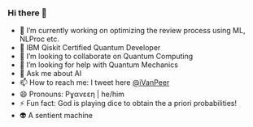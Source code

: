 ### Hi there 👋


- 🔭 I’m currently working on optimizing the review process using ML, NLProc etc.
- 🌱 IBM Qiskit Certified Quantum Developer
- 👯 I’m looking to collaborate on Quantum Computing
- 🤔 I’m looking for help with Quantum Mechanics
- 💬 Ask me about AI
- 📫 How to reach me: I tweet here [@iVanPeer](https://twitter.com/iVanPeer)
- 😄 Pronouns: Ρɣανεεη | he/him
- ⚡ Fun fact: God is playing dice to obtain the a priori probabilities!
- :alien: A sentient machine

<!--
**praveentn/praveentn** is a ✨ _special_ ✨ repository because its `README.md` (this file) appears on your GitHub profile.

Here are some ideas to get you started:

- 🔭 I’m currently working on face matching
- 🌱 I’m currently learning Qiskit
- 👯 I’m looking to collaborate on Quantum Computing
- 🤔 I’m looking for help with Quantum Mechanics
- 💬 Ask me about AI
- 📫 How to reach me: I tweet here @iVanPeer
- 😄 Pronouns: Praveen
- ⚡ Fun fact: God is playing dice to obtain the a priori probabilities!

Refer here for more emojis: https://gist.github.com/rxaviers/7360908
-->
